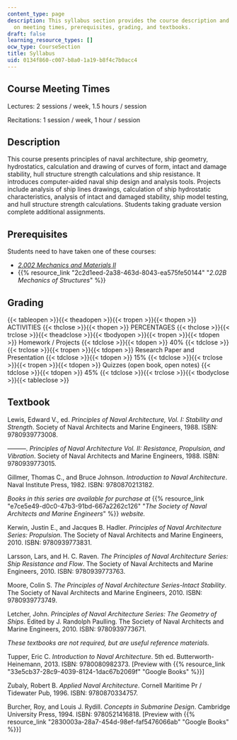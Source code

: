 ```yaml
---
content_type: page
description: This syllabus section provides the course description and information
  on meeting times, prerequisites, grading, and textbooks.
draft: false
learning_resource_types: []
ocw_type: CourseSection
title: Syllabus
uid: 0134f860-c007-b8a0-1a19-b8f4c7b0acc4
---
```

## Course Meeting Times

Lectures: 2 sessions / week, 1.5 hours / session

Recitations: 1 session / week, 1 hour / session

## Description

This course presents principles of naval architecture, ship geometry, hydrostatics, calculation and drawing of curves of form, intact and damage stability, hull structure strength calculations and ship resistance. It introduces computer-aided naval ship design and analysis tools. Projects include analysis of ship lines drawings, calculation of ship hydrostatic characteristics, analysis of intact and damaged stability, ship model testing, and hull structure strength calculations. Students taking graduate version complete additional assignments.

## Prerequisites

Students need to have taken one of these courses:

- [*2.002 Mechanics and Materials II*](/courses/2-002-mechanics-and-materials-ii-spring-2004)
- {{% resource_link "2c2d1eed-2a38-463d-8043-ea575fe50144" "*2.02B Mechanics of Structures*" %}}

## Grading

{{< tableopen >}}{{< theadopen >}}{{< tropen >}}{{< thopen >}}
ACTIVITIES
{{< thclose >}}{{< thopen >}}
PERCENTAGES
{{< thclose >}}{{< trclose >}}{{< theadclose >}}{{< tbodyopen >}}{{< tropen >}}{{< tdopen >}}
Homework / Projects
{{< tdclose >}}{{< tdopen >}}
40%
{{< tdclose >}}{{< trclose >}}{{< tropen >}}{{< tdopen >}}
Research Paper and Presentation
{{< tdclose >}}{{< tdopen >}}
15%
{{< tdclose >}}{{< trclose >}}{{< tropen >}}{{< tdopen >}}
Quizzes (open book, open notes)
{{< tdclose >}}{{< tdopen >}}
45%
{{< tdclose >}}{{< trclose >}}{{< tbodyclose >}}{{< tableclose >}}

## Textbook

Lewis, Edward V., ed. *Principles of Naval Architecture, Vol. I: Stability and Strength*. Society of Naval Architects and Marine Engineers, 1988. ISBN: 9780939773008.

———. *Principles of Naval Architecture Vol. II: Resistance, Propulsion, and Vibration*. Society of Naval Architects and Marine Engineers, 1988. ISBN: 9780939773015.

Gillmer, Thomas C., and Bruce Johnson. *Introduction to Naval Architecture*. Naval Institute Press, 1982. ISBN: 9780870213182.

*Books in this series are available for purchase at* {{% resource_link "e7ce5e49-d0c0-47b3-91bd-667a2262c126" "*The Society of Naval Architects and Marine Engineers*" %}} *website.*

Kerwin, Justin E., and Jacques B. Hadler. *Principles of Naval Architecture Series: Propulsion*. The Society of Naval Architects and Marine Engineers, 2010. ISBN: 9780939773831.

Larsson, Lars, and H. C. Raven. *The Principles of Naval Architecture Series: Ship Resistance and Flow*. The Society of Naval Architects and Marine Engineers, 2010. ISBN: 9780939773763.

Moore, Colin S. *The Principles of Naval Architecture Series-Intact Stability*. The Society of Naval Architects and Marine Engineers, 2010. ISBN: 9780939773749.

Letcher, John. *Principles of Naval Architecture Series: The Geometry of Ships*. Edited by J. Randolph Paulling. The Society of Naval Architects and Marine Engineers, 2010. ISBN: 9780939773671.

*These textbooks are not required, but are useful reference materials.*

Tupper, Eric C. *Introduction to Naval Architecture*. 5th ed. Butterworth-Heinemann, 2013. ISBN: 9780080982373. \[Preview with {{% resource_link "33e5cb37-28c9-4039-8124-1dac67b2069f" "Google Books" %}}\]

Zubaly, Robert B. *Applied Naval Architecture*. Cornell Maritime Pr / Tidewater Pub, 1996. ISBN: 9780870334757.

Burcher, Roy, and Louis J. Rydill. *Concepts in Submarine Design*. Cambridge University Press, 1994. ISBN: 9780521416818. \[Preview with {{% resource_link "2830003a-28a7-454d-98ef-faf5476066ab" "Google Books" %}}\]